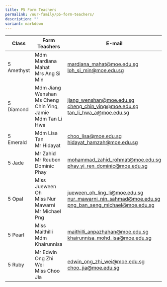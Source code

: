 ```yaml
---
title: P5 Form Teachers
permalink: /our-family/p5-form-teachers/
description: ""
variant: markdown
---
```

| Class | Form Teachers | E-mail |
| -------- | -------- | -------- |
5 Amethyst | Mdm Mardiana Mahat <br>Mrs Ang Si Min | mardiana_mahat@moe.edu.sg<br>loh_si_min@moe.edu.sg
5 Diamond | Mdm Jiang Wenshan<br>Ms Cheng Chin Ying, Jamie<br>Mdm Tan Li Hwa | jiang_wenshan@moe.edu.sg<br>cheng_chin_ying@moe.edu.sg<br>tan_li_hwa_a@moe.edu.sg
5 Emerald | Mdm Lisa Tan<br>Mr Hidayat | choo_lisa@moe.edu.sg<br>hidayat_hamzah@moe.edu.sg
5 Jade | Mr Zahid<br>Mr Reuben Dominic Phay | mohammad_zahid_rohmat@moe.edu.sg<br>phay_yi_ren_dominic@moe.edu.sg
5 Opal | Miss Jueween Oh<br>Miss Nur Mawarni<br>Mr Michael Png | jueween_oh_ling_li@moe.edu.sg<br>nur_mawarni_nin_sahmad@moe.edu.sg<br>png_ban_seng_michael@moe.edu.sg
5 Pearl | Miss Maithilli<br>Mdm Khairunnisa | maithilli_anpazhahan@moe.edu.sg<br>khairunnisa_mohd_isa@moe.edu.sg
5 Ruby | Mr Edwin Ong Zhi Wei<br>Miss Choo Jia | edwin_ong_zhi_wei@moe.edu.sg<br>choo_jia@moe.edu.sg